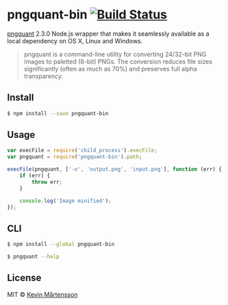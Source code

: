 # pngquant-bin [![Build Status](https://travis-ci.org/imagemin/pngquant-bin.svg?branch=master)](https://travis-ci.org/imagemin/pngquant-bin)

[pngquant](http://pngquant.org) 2.3.0 Node.js wrapper that makes it seamlessly available as a local dependency on OS X, Linux and Windows.

> pngquant is a command-line utility for converting 24/32-bit PNG images to paletted (8-bit) PNGs. The conversion reduces file sizes significantly (often as much as 70%) and preserves full alpha transparency.

## Install

```bash
$ npm install --save pngquant-bin
```

## Usage

```js
var execFile = require('child_process').execFile;
var pngquant = require('pngquant-bin').path;

execFile(pngquant, ['-o', 'output.png', 'input.png'], function (err) {
	if (err) {
		throw err;
	}

	console.log('Image minified');
});
```

## CLI

```bash
$ npm install --global pngquant-bin
```

```bash
$ pngquant --help
```

## License

MIT © [Kevin Mårtensson](http://kevinmartensson.com)
